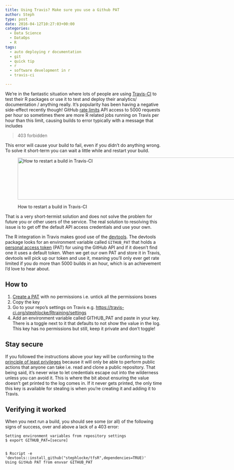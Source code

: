 ```yaml
---
title: Using Travis? Make sure you use a Github PAT
author: Steph
type: post
date: 2016-04-12T10:27:03+00:00
categories:
  - Data Science
  - DataOps
  - R
tags:
  - auto deploying r documentation
  - git
  - quick tip
  - r
  - software development in r
  - travis-ci

---
```

We&#8217;re in the fantastic situation where lots of people are using [Travis-CI][1] to test their R packages or use it to test and deploy their analytics/ documentation / anything really. It&#8217;s popularity has been having a negative side-effect recently though! GitHub [rate limits][2] API access to 5000 requests per hour so sometimes there are more R related jobs running on Travis per hour than this limit, causing builds to error typically with a message that includes

> 403 forbidden 

This error will cause your build to fail, even if you didn&#8217;t do anything wrong. To solve it short-term you can wait a little while and restart your build.<figure id="attachment_61598" style="width: 768px" class="wp-caption aligncenter">

<img class="size-medium_large wp-image-61598" src="http://res.cloudinary.com/lockedata/image/upload/h_131,w_750/v1499850336/restartbuilds_hsvpmp.png" alt="How to restart a build in Travis-CI" width="768" height="134" /><figcaption class="wp-caption-text">How to restart a build in Travis-CI</figcaption></figure> 

That is a very short-termist solution and does not solve the problem for future you or other users of the service. The real solution to resolving this issue is to get off the default API access credentials and use your own.

The R integration in Travis makes good use of the [devtools][3]. The devtools package looks for an environment variable called `GITHUB_PAT` that holds a [personal access token][4] (PAT) for using the GitHub API and if it doesn&#8217;t find one it uses a default token. When we get our own PAT and store it in Travis, devtools will pick up our token and use it, meaning you&#8217;ll only ever get rate limited if you do more than 5000 builds in an hour, which is an achievement I&#8217;d love to hear about.
  
<!--more-->

## How to

  1. [Create a PAT][5] with no permissions i.e. untick all the permissions boxes
  2. Copy the key
  3. Go to your repo&#8217;s settings on Travis e.g. https://travis-ci.org/stephlocke/Rtraining/settings
  4. Add an environment variable called GITHUB_PAT and paste in your key. There is a toggle next to it that defaults to not show the value in the log. This key has no permissions but still, keep it private and don&#8217;t toggle!

## Stay secure

If you followed the instructions above your key will be conforming to the [principle of least privileges][6] because it will only be able to perform public actions that anyone can take i.e. read and clone a public repository. That being said, it&#8217;s never wise to let credentials escape out into the wilderness unless you can avoid it. This is where the bit about ensuring the value doesn&#8217;t get printed to the log comes in. If it never gets printed, the only time this key is available for stealing is when you&#8217;re creating it and adding it to Travis.

## Verifying it worked

When you next run a build, you should see some (or all) of the following signs of success, over and above a lack of a 403 error:

    Setting environment variables from repository settings
    $ export GITHUB_PAT=[secure]
    
    
    $ Rscript -e 'devtools::install_github("stephlocke/tfsR",dependencies=TRUE)'
    Using GitHub PAT from envvar GITHUB_PAT

 [1]: https://travis-ci.org/
 [2]: https://developer.github.com/v3/#rate-limiting
 [3]: https://cran.r-project.org/package=devtools
 [4]: https://help.github.com/articles/creating-an-access-token-for-command-line-use/
 [5]: https://github.com/settings/tokens
 [6]: https://en.wikipedia.org/wiki/Principle_of_least_privilege